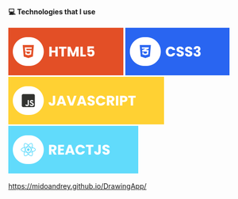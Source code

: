  #### 💻 Technologies that I use
![HTML5](./html.svg) ![CSS3](./css.svg)  ![JavaScript](./javascript.svg) ![React](./react.svg)

https://midoandrey.github.io/DrawingApp/
